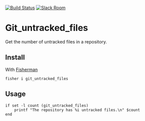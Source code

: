 [![Build Status][travis-badge]][travis-link]
[![Slack Room][slack-badge]][slack-link]

# Git_untracked_files

Get the number of untracked files in a repository.

## Install

With [Fisherman]

```
fisher i git_untracked_files
```

## Usage

```fish
if set -l count (git_untracked_files)
    printf "The repository has %i untracked files.\n" $count
end
```

[travis-link]: https://travis-ci.org/fishery/git_untracked_files
[travis-badge]: https://img.shields.io/travis/fishery/git_untracked_files.svg?style=flat-square
[slack-link]: https://fisherman-wharf.herokuapp.com/
[slack-badge]: https://img.shields.io/badge/slack-join%20the%20chat-00B9FF.svg?style=flat-square
[Fisherman]: https://github.com/fisherman/fisherman
